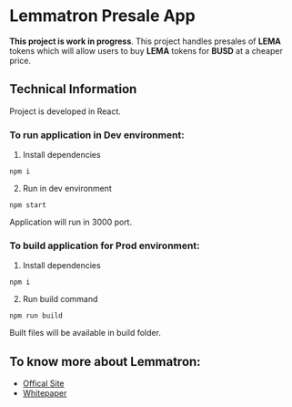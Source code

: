 # Lemmatron Presale App

**This project is work in progress**. This project handles presales of **LEMA** tokens which will allow users to buy **LEMA** tokens for **BUSD** at a cheaper price.

## Technical Information

Project is developed in React.

### To run application in Dev environment:

1. Install dependencies
```
npm i
```
2. Run in dev environment
```
npm start
```
Application will run in 3000 port.

### To build application for Prod environment:

1. Install dependencies
```
npm i
```
2. Run build command
```
npm run build
```
Built files will be available in build folder.

## To know more about Lemmatron:

- [Offical Site](https://www.lemmatron.com/)
- [Whitepaper](https://www.lemmatron.com/assets/whitepaper/whitepaper(v2).pdf)
